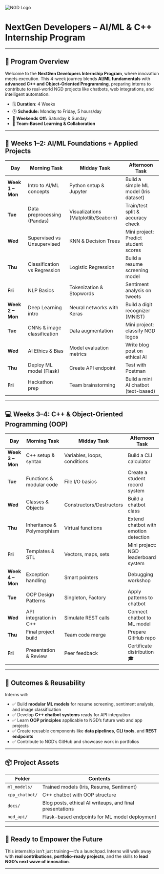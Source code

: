 ![NGD Logo](logo.png)  
# **NextGen Developers – AI/ML & C++ Internship Program**

---

## 🚀 Program Overview

Welcome to the **NextGen Developers Internship Program**, where innovation meets execution. This 4-week journey blends **AI/ML fundamentals** with **advanced C++ and Object-Oriented Programming**, preparing interns to contribute to real-world NGD projects like chatbots, web integrations, and intelligent automation.

- 🗓️ **Duration:** 4 Weeks  
- 🕒 **Schedule:** Monday to Friday, 5 hours/day  
- 🚫 **Weekends Off:** Saturday & Sunday  
- 👥 **Team-Based Learning & Collaboration**

---

## 🧠 Weeks 1–2: AI/ML Foundations + Applied Projects

| **Day** | **Morning Task** | **Midday Task** | **Afternoon Task** |
|--------|------------------|------------------|---------------------|
| **Week 1 – Mon** | Intro to AI/ML concepts | Python setup & Jupyter | Build a simple ML model (Iris dataset) |
| **Tue** | Data preprocessing (Pandas) | Visualizations (Matplotlib/Seaborn) | Train/test split & accuracy check |
| **Wed** | Supervised vs Unsupervised | KNN & Decision Trees | Mini project: Predict student scores |
| **Thu** | Classification vs Regression | Logistic Regression | Build a resume screening model |
| **Fri** | NLP Basics | Tokenization & Stopwords | Sentiment analysis on tweets |
| **Week 2 – Mon** | Deep Learning intro | Neural networks with Keras | Build a digit recognizer (MNIST) |
| **Tue** | CNNs & image classification | Data augmentation | Mini project: classify NGD logos |
| **Wed** | AI Ethics & Bias | Model evaluation metrics | Write blog post on ethical AI |
| **Thu** | Deploy ML model (Flask) | Create API endpoint | Test with Postman |
| **Fri** | Hackathon prep | Team brainstorming | Build a mini AI chatbot (text-based) |

---

## 💻 Weeks 3–4: C++ & Object-Oriented Programming (OOP)

| **Day** | **Morning Task** | **Midday Task** | **Afternoon Task** |
|--------|------------------|------------------|---------------------|
| **Week 3 – Mon** | C++ setup & syntax | Variables, loops, conditions | Build a CLI calculator |
| **Tue** | Functions & modular code | File I/O basics | Create a student record system |
| **Wed** | Classes & Objects | Constructors/Destructors | Build a chatbot class |
| **Thu** | Inheritance & Polymorphism | Virtual functions | Extend chatbot with emotion detection |
| **Fri** | Templates & STL | Vectors, maps, sets | Mini project: NGD leaderboard system |
| **Week 4 – Mon** | Exception handling | Smart pointers | Debugging workshop |
| **Tue** | OOP Design Patterns | Singleton, Factory | Apply patterns to chatbot |
| **Wed** | API integration in C++ | Simulate REST calls | Connect chatbot to ML model |
| **Thu** | Final project build | Team code merge | Prepare GitHub repo |
| **Fri** | Presentation & Review | Peer feedback | Certificate distribution 🎓 |

---

## 🎯 Outcomes & Reusability

Interns will:

- ✅ Build **modular ML models** for resume screening, sentiment analysis, and image classification  
- ✅ Develop **C++ chatbot systems** ready for API integration  
- ✅ Learn **OOP principles** applicable to NGD’s future web and app projects  
- ✅ Create reusable components like **data pipelines**, **CLI tools**, and **REST endpoints**  
- ✅ Contribute to NGD’s GitHub and showcase work in portfolios

---

## 📦 Project Assets

| **Folder** | **Contents** |
|------------|--------------|
| `ml_models/` | Trained models (Iris, Resume, Sentiment) |
| `cpp_chatbot/` | C++ chatbot with OOP structure |
| `docs/` | Blog posts, ethical AI writeups, and final presentations |
| `ngd_api/` | Flask-based endpoints for ML model deployment |

---

## 🏁 Ready to Empower the Future

This internship isn’t just training—it’s a launchpad. Interns will walk away with **real contributions**, **portfolio-ready projects**, and the skills to **lead NGD’s next wave of innovation**.

---
